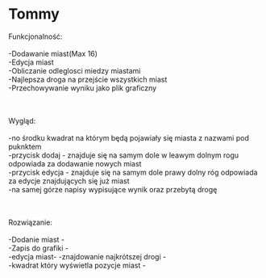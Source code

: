 # Tommy

Funkcjonalność:<br><br>
-Dodawanie miast(Max 16)<br>
-Edycja miast<br>
-Obliczanie odleglosci miedzy miastami <br>
-Najlepsza droga na przejście wszystkich miast <br>
-Przechowywanie wyniku jako plik graficzny<br><br><br>

Wygląd:<br><br>
-no środku kwadrat na którym będą pojawiały się miasta z nazwami pod puknktem<br>
-przycisk dodaj - znajduje się na samym dole w leawym dolnym rogu odpowiada za dodawanie nowych miast<br>
-przycisk edycja - znajduje się na samym dole prawy dolny róg odpowiada za edycje znajdujących się już miast<br>
-na samej górze napisy wypisujące wynik oraz przebytą drogę<br><br><br>

Rozwiązanie:<br><br>
-Dodanie miast - <br>
-Zapis do grafiki - <br>
-edycja miast-
-znajdowanie najkrótszej drogi -<br>
-kwadrat który wyświetla pozycje miast -<br><br><br>
